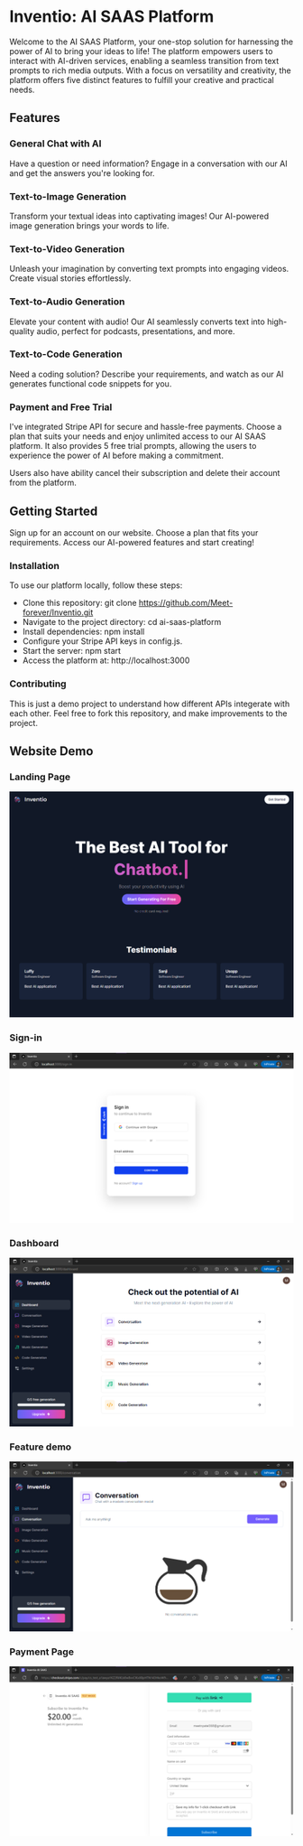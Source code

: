 # Inventio: AI SAAS Platform

Welcome to the AI SAAS Platform, your one-stop solution for harnessing the power of AI to bring your ideas to life! The platform empowers users to interact with AI-driven services, enabling a seamless transition from text prompts to rich media outputs. With a focus on versatility and creativity, the platform offers five distinct features to fulfill your creative and practical needs.

## Features

### General Chat with AI
Have a question or need information? Engage in a conversation with our AI and get the answers you're looking for.

### Text-to-Image Generation
Transform your textual ideas into captivating images! Our AI-powered image generation brings your words to life.

### Text-to-Video Generation
Unleash your imagination by converting text prompts into engaging videos. Create visual stories effortlessly.

### Text-to-Audio Generation
Elevate your content with audio! Our AI seamlessly converts text into high-quality audio, perfect for podcasts, presentations, and more.

### Text-to-Code Generation
Need a coding solution? Describe your requirements, and watch as our AI generates functional code snippets for you.


### Payment and Free Trial
I've integrated Stripe API for secure and hassle-free payments. Choose a plan that suits your needs and enjoy unlimited access to our AI SAAS platform. It also provides 5 free trial prompts, allowing the users to experience the power of AI before making a commitment.

Users also have ability cancel their subscription and delete their account from the platform.

## Getting Started
Sign up for an account on our website.
Choose a plan that fits your requirements.
Access our AI-powered features and start creating!

### Installation
To use our platform locally, follow these steps:

- Clone this repository: git clone https://github.com/Meet-forever/Inventio.git
- Navigate to the project directory: cd ai-saas-platform
- Install dependencies: npm install
- Configure your Stripe API keys in config.js.
- Start the server: npm start
- Access the platform at: http://localhost:3000


### Contributing
This is just a demo project to understand how different APIs integerate with each other. Feel free to fork this repository, and make improvements to the project.


## Website Demo

### Landing Page
![landing page](docs/landingpage.png)

### Sign-in
![signin](docs/signin.png)

### Dashboard
![dashboard](docs/dashboard.png)

### Feature demo
![conversation page](docs/conversation.png)

### Payment Page
![paymentpage](docs/paymentpage.png)